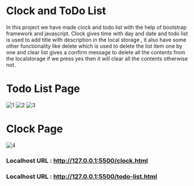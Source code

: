 # Clock and ToDo List
In this project we have made clock and todo list with the help of bootstrap framework and javascript.  Clock gives time with day and date and todo list is used to add title with description in the local storage , it also have some other functionality like delete which is used to delete the list item one by one and clear list gives a confirm message to delete all the contents from the localstorage if we press yes then it will clear all the contents otherwise not.

# Todo List Page
![1](https://user-images.githubusercontent.com/82877515/179305237-c28e5b8d-4f12-4346-af3a-4ca07e2a6397.png)
![2](https://user-images.githubusercontent.com/82877515/179305266-9aa6e19a-93a6-40c2-85da-61f1e054ba11.png)
![3](https://user-images.githubusercontent.com/82877515/179305278-d082cdc6-28e6-4dc3-a6ef-1e82cac3bde7.png)

# Clock Page
![4](https://user-images.githubusercontent.com/82877515/179305311-33ef21a4-7d3b-4b6c-9dd3-47999dc2582b.png)

### Localhost URL : http://127.0.0.1:5500/clock.html
### Localhost URL : http://127.0.0.1:5500/todo-list.html
